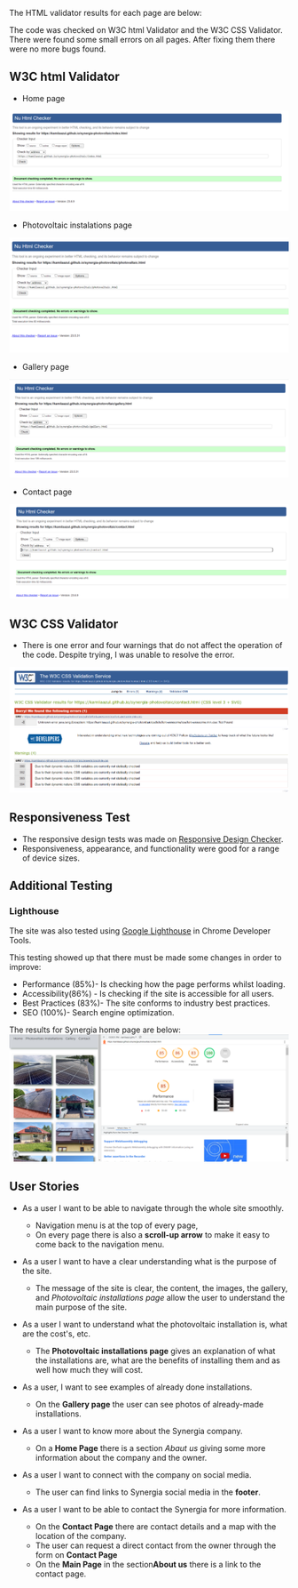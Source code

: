 The HTML validator results for each page are below:

The code was checked on W3C html Validator and the W3C CSS Validator. 
There were found some small errors on all pages. After fixing them there were no more bugs found.

## W3C html Validator

* Home page

![W3C Validator test result](assests/Testing/checker%20html%20home%20page.png)

* Photovoltaic instalations page

![W3C Validator test result](assests/Testing/Validation%20photovoltaic%20page.png)

* Gallery page

![W3C Validator test result](assests/Testing/Validation%20gallery%20page.png)

* Contact page

![W3C Validator test result](assests/Testing/Validation%20contact%20page.png)


## W3C CSS Validator

* There is one error and four warnings that do not affect the operation of the code.
Despite trying, I was unable to resolve the error.

![Alt text](assests/Testing/CSS%20validator.png)

## Responsiveness Test

* The responsive design tests was made on [Responsive Design Checker](https://www.responsivedesignchecker.com/).
* Responsiveness, appearance, and functionality were good for a range of device sizes.

## Additional Testing

### Lighthouse
The site was also tested using [Google Lighthouse](https://developers.google.com/web/tools/lighthouse) in Chrome Developer Tools.

This testing showed up that there  must be made some changes in order to improve:
* Performance (85%)- Is checking how the page performs whilst loading.
* Accessibility(86%) - Is checking if the site is accessible for all users.
* Best Practices (83%)- The site conforms to industry best practices.
* SEO (100%)- Search engine optimization.

The results for Synergia home page are below:
![Lighthouse test results](<assests/Testing/Lighthouse testing.png>)

## User Stories

- As a user I want to be able to navigate through the whole site smoothly.
    * Navigation menu is at the top of every page,
    * On every page there is also a **scroll-up arrow** to make it easy to come back to the navigation menu.

- As a user I want to have a clear understanding what is the purpose of the site.
   *  The message of the site is clear, the content, the images, the gallery, and *Photovoltaic installations page* allow the user to understand the main purpose of the site.

- As a user I want to understand what the photovoltaic installation is, what are the cost's, etc.
   * The **Photovoltaic installations page** gives an explanation of what the installations are, what are the benefits of installing them and as well how much they will cost.

- As a user, I want to see examples of already done installations.
  * On the **Gallery page** the user can see photos of already-made installations.

- As a user I want to know more about the Synergia company.
  * On a **Home Page** there is a section *Abaut us* giving some more information about the company and the owner.
- As a user I want to connect with the company on social media.
  * The user can find links to  Synergia social media in the **footer**.
- As a user I want to be able to contact the Synergia for more information.
   * On the **Contact Page** there are contact details and a map with the location of the company.
   * The user can request a direct contact from the owner through the form on **Contact Page**
   * On the **Main Page** in the section**About us** there is a link to the contact page.




